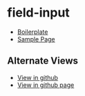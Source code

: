 # field-input

- [Boilerplate](src/style.css)
- [Sample Page](sample/sample.html)

## Alternate Views

- [View in github](https://github.com/JamesRobertHugginsNgo/field-input)
- [View in github page](https://jamesroberthugginsngo.github.io/field-input/)

